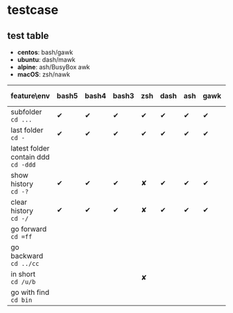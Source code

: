 # testcase

## test table

- **centos**: bash/gawk
- **ubuntu**: dash/mawk
- **alpine**: ash/BusyBox awk
- **macOS**: zsh/nawk

| feature\env | bash5 |bash4|bash3|zsh| dash  |ash|  gawk| mawk | BusyBox awk | nawk |
|---|---|---|---|---|---|---|---|---|---|---|
|subfolder<br>`cd ...`|✔|✔|✔|✔|✔|✔|✔|✔|✔|✔|
|last folder<br>`cd -`|✔|✔|✔|✔|✔|✔|✔|✔|✔|✔|
|latest folder contain ddd<br>`cd -ddd`||
| show history<br>`cd -?`|✔|✔|✔|✘|✔|✔|✔|✔|✔|✔|
| clear history<br>`cd -/`|✔|✔|✔|✘|✔|✔|✔|✔|✔|✔|
| go forward<br>`cd =ff` ||
|go backward<br>`cd ../cc`||
|in short<br>`cd /u/b`||||✘|
|go with find<br>`cd bin`||
